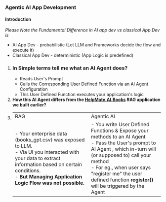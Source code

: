 ### Agentic AI App Development
#### Introduction

*Please Note the Fundamental Difference in AI app dev vs classical App Dev is*
<ul>
  <li>AI App Dev - probabilistic (Let LLM and Frameworks decide the flow and execute it)</li>
  <li>Classical App Dev - deterministic (App Logic is predefined)</li>
</ul>
<ol>
  <li><h3>In Simple terms tell me what an AI Agent does?</h3>
    <ul>
     <li>Reads User's Prompt</li>
     <li>Calls the Corresponding User Defined Function via an AI Agent Configuration</li>
     <li>This User Defined Function executes your application's logic</li>
    </ul>
  </li>
<li>
  <b>How this AI Agent differs from the <a href='https://github.com/tarriqferrosekhan/AI_DEV/tree/main/01_rag_data_app/HelpMate.AI.Books' target='_blank'>HelpMate.AI.Books</a> RAG application we built earlier?</b></li>
<li>
  <table>
    <tr>
      <td>RAG</td>
      <td>Agentic AI</td>
    </tr>
    <tr>
      <td>
        - Your enterprise data (books_gpt.csv) was exposed to LLM.<br>
        - Via UI you interacted with your data to extract information based on certain conditions.<br>
        - <b>But Managing Application Logic Flow was not possible. </b><br>
      </td>
      <td>
          - You write User Defined Functions & Expose your methods to an AI Agent<br>
          - Pass the User's prompt to AI Agent , which in-turn will (or supposed to) call your method<br>
          - For eg., when user says "register me" the user defined function <b>register()</b> will be triggered by the Agent<br>
      </td>
    </tr>
  </table>
 </li>
 </ol>
